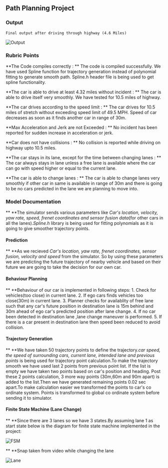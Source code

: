 
[//]: # (Image References)

[image1]: ./output.jpg "Lane Change"
[image2]: ./Imgs/fsm.jpg "FSM"
[image3]: ./Imgs/lane.jpg "Lane Change"

## Path Planning Project


### Output 

    Final output after driving through highway (4.6 Miles)
    

![Output](image1)


### Rubric Points

   **The Code compiles correctly : ** The code is compiled successfully. 
   We have used Spline function for trajectory generation instead of polynomial fitting to generate smooth path.
   Spline.h header file is being used to get spline functionality.
   
   **The car is able to drive at least 4.32 miles without incident : ** The car is able to drive itself very smoothly.
   We have tested for 10.5 miles of highway.
   
   **The car drives according to the speed limit : ** The car drives for 10.5 miles of stretch without exceeding speed limit of 49.5 MPH. 
   Speed of car decreases as soon as it finds another car in range of 30m.
   
   **Max Acceleration and Jerk are not Exceeded : ** No incident has been reported for sudden increase in acceleration or jerk.
   
   **Car does not have collisions : ** No collision is reported while driving on highway upto 10.5 miles.
   
   **The car stays in its lane, except for the time between changing lanes : ** The car always stays in lane unless a free lane is available where the car can go with speed higher or equal to the current lane.
   
   **The car is able to change lanes : ** The car is able to change lanes very smoothly if other car in same is available in range of 30m and there is going to be no cars predicted in the lane we are planning to move into.
   
   
### Model Documentation

** **The simulator sends various parameters like *Car's location, velocity, yaw rate, speed, frenet coordinates and sensor fusion data*(for other cars in all the lanes).*Spline.h* library is being used for fitting polynomials as it is going to give smoother trajectory points.

#### Prediction
    
** **As we recieved *Car's location, yaw rate, frenet coordinates, sensor fusion, velocity and speed* from the simulator.
So by using these parameters we are predicting the future trajectory of nearby vehicle and based on their future we are going to take the decision for our own car. 

#### Behaviour Planning
    
** **Behaviour of our car is implemented in following steps:
    1. Check for vehicles(too close) in current lane.
    2. If ego cars finds vehicles too close(30m) in current lane.
    3. Planner checks for availablity of free lane such that any car's future position in destination lane is 15m behind and 30m ahead of ego car's predicted position after lane change.
    4. If no car been detected in destination lane ,lane change maneuver is performed. 
    5. If there is a car present in destination lane then speed been reduced to avoid collision.
    
#### Trajectory Generation
    
** **We have taken 50 trajectory points to define the trajectory.*car speed, the speed of surrounding cars, current lane, intended lane and previous points* is being used for trajectory point calculation.To make the trajectory smooth we have used last 2 points from previous point list. If the list is empty we have taken two points based on car's position and heading.
Post these 2 points calculation, 3 more way points (30m,60m and 90m apart) is added to the list.Then we have generated remaining points 0.02 sec apart.To make calculation easier we transformed the points to car's co ordinate system. Points is transformed to global co ordinate system before sending it to simulator.
#### Finite State Machine (Lane Change)
    
** **Since there are 3 lanes so we have 3 states.By assuming lane 1 as start state below is the diagram for finite state machine implemented in the project:

![FSM](image2)

** **Snap taken from video while changing the lane

![Lane](image3)
